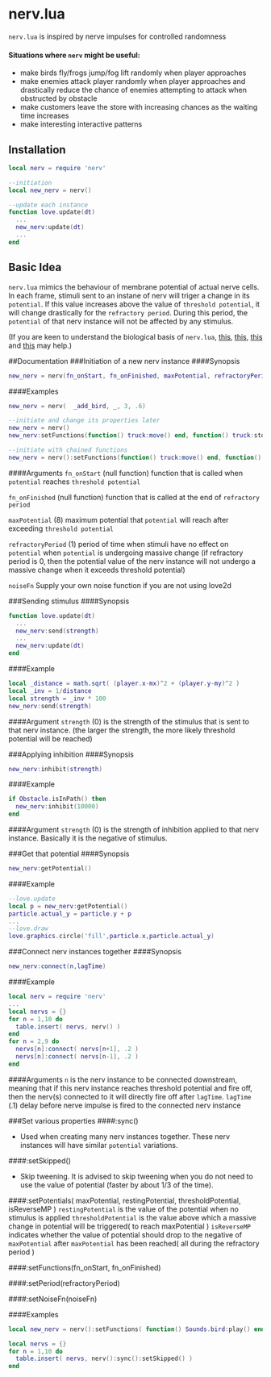 # nerv.lua
`nerv.lua` is inspired by nerve impulses for controlled randomness

#### Situations where `nerv` might be useful:
* make birds fly/frogs jump/fog lift randomly when player approaches
* make enemies attack player randomly when player approaches and drastically reduce the chance of enemies attempting to attack when obstructed by obstacle
* make customers leave the store with increasing chances as the waiting time increases
* make interesting interactive patterns

## Installation
```lua
local nerv = require 'nerv'

--initiation
local new_nerv = nerv()

--update each instance
function love.update(dt)
  ...
  new_nerv:update(dt)
  ...
end
```

## Basic Idea
`nerv.lua` mimics the behaviour of membrane potential of actual nerve cells. In each frame, stimuli sent to an instane of nerv will triger a change in its `potential`. If this value increases above the value of `threshold potential`, it will change drastically for the `refractory period`. During this period, the `potential` of that nerv instance will not be affected by any stimulus.

(If you are keen to understand the biological basis of `nerv.lua`, [this](http://www.dummies.com/how-to/content/understanding-the-transmission-of-nerve-impulses.html), [this](http://www.sumanasinc.com/webcontent/animations/content/action_potential.html), [this](http://highered.mcgraw-hill.com/sites/0072495855/student_view0/chapter14/animation__the_nerve_impulse.html) and [this](http://www.youtube.com/watch?v=hFzqlO7FbzM) may help.)

##Documentation
###Initiation of a new nerv instance
####Synopsis
```lua
new_nerv = nerv(fn_onStart, fn_onFinished, maxPotential, refractoryPeriod, noise)
```

####Examples
```lua
new_nerv = nerv(  _add_bird, _, 3, .6)

--initiate and change its properties later
new_nerv = nerv()
new_nerv:setFunctions(function() truck:move() end, function() truck:stop() end)

--initiate with chained functions
new_nerv = nerv():setFunctions(function() truck:move() end, function() truck:stop() end)
```

####Arguments
`fn_onStart` (null function)  function that is called when `potential` reaches `threshold potential`

`fn_onFinished` (null function) function that is called at the end of `refractory period`

`maxPotential` (8) maximum potential that `potential` will reach after exceeding `threshold potential`

`refractoryPeriod` (1) period of time when stimuli have no effect on `potential` when `potential` is undergoing massive change (if refractory period is 0, then the potential value of the nerv instance will not undergo a massive change when it exceeds threshold potential) 

`noiseFn` Supply your own noise function if you are not using love2d

###Sending stimulus
####Synopsis
```lua
function love.update(dt)
  ...
  new_nerv:send(strength)
  ...
  new_nerv:update(dt)
end
```

####Example
```lua
local _distance = math.sqrt( (player.x-mx)^2 + (player.y-my)^2 )
local _inv = 1/distance
local strength = _inv * 100
new_nerv:send(strength)
```

####Argument
`strength` (0) is the strength of the stimulus that is sent to that nerv instance. (the larger the strength, the more likely threshold potential will be reached)

###Applying inhibition
####Synopsis
```lua
new_nerv:inhibit(strength)
```

####Example
```lua
if Obstacle.isInPath() then
  new_nerv:inhibit(10000)
end
```

####Argument
`strength` (0) is the strength of inhibition applied to that nerv instance. Basically it is the negative of stimulus.

###Get that potential
####Synopsis
```lua
new_nerv:getPotential()
```

####Example
```lua
--love.update
local p = new_nerv:getPotential()
particle.actual_y = particle.y + p
...
--love.draw
love.graphics.circle('fill',particle.x,particle.actual_y)
```

###Connect nerv instances together
####Synopsis
```lua
new_nerv:connect(n,lagTime)
```

####Example
```lua
local nerv = require 'nerv'
...
local nervs = {}
for n = 1,10 do
  table.insert( nervs, nerv() )
end
for n = 2,9 do
  nervs[n]:connect( nervs[n+1], .2 )
  nervs[n]:connect( nervs[n-1], .2 )
end
```

####Arguments
`n` is the nerv instance to be connected downstream, meaning that if this nerv instance reaches threshold potential and fire off, then the nerv(s) connected to it will directly fire off after `lagTime`.
`lagTime` (.1) delay before nerve impulse is fired to the connected nerv instance

###Set various properties
####:sync()
* Used when creating many nerv instances together. These nerv instances will have similar `potential` variations.

####:setSkipped()
* Skip tweening. It is advised to skip tweening when you do not need to use the value of potential (faster by about 1/3 of the time).

####:setPotentials( maxPotential, restingPotential, thresholdPotential, isReverseMP )
`restingPotential` is the value of the potential when no stimulus is applied
`thresholdPotential` is the value above which a massive change in potential will be triggered( to reach maxPotential )
`isReverseMP` indicates whether the value of potential should drop to the negative of `maxPotential` after `maxPotential` has been reached( all during the refractory period )

####:setFunctions(fn_onStart, fn_onFinished)

####:setPeriod(refractoryPeriod)

####:setNoiseFn(noiseFn)

####Examples
```lua
local new_nerv = nerv():setFunctions( function() Sounds.bird:play() end, _ ):setPeriod(.6):setSkipped():setPotentials(3)

local nervs = {}
for n = 1,10 do
  table.insert( nervs, nerv():sync():setSkipped() )
end
```
